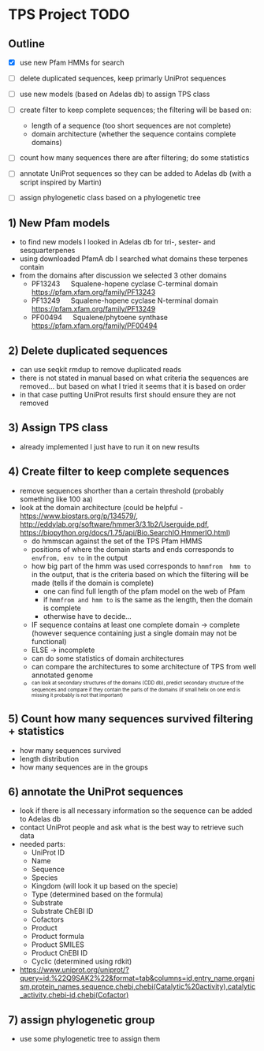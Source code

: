 # TPS Project TODO

## Outline

- [x] use new Pfam HMMs for search
- [ ] delete duplicated sequences, keep primarly UniProt sequences
- [ ] use new models (based on Adelas db) to assign TPS class
- [ ] create filter to keep complete sequences; the filtering will be based on:
	- length of a sequence (too short sequences are not complete)
	- domain architecture (whether the sequence contains complete domains)
- [ ] count how many sequences there are after filtering; do some statistics
- [ ] annotate UniProt sequences so they can be added to Adelas db (with a script inspired by Martin)
- [ ] assign phylogenetic class based on a phylogenetic tree


## 1) New Pfam models

* to find new models I looked in Adelas db for tri-, sester- and sesquarterpenes
* using downloaded PfamA db I searched what domains these terpenes contain
* from the domains after discussion we selected 3 other domains
    * PF13243 &emsp; Squalene-hopene cyclase C-terminal domain &emsp; https://pfam.xfam.org/family/PF13243
    * PF13249 &emsp; Squalene-hopene cyclase N-terminal domain &emsp; https://pfam.xfam.org/family/PF13249
    * PF00494 &emsp; Squalene/phytoene synthase	&emsp; https://pfam.xfam.org/family/PF00494


## 2) Delete duplicated sequences

* can use seqkit rmdup to remove duplicated reads
* there is not stated in manual based on what criteria the sequences are removed... but based on what I tried it seems that it is based on order
* in that case putting UniProt results first should ensure they are not removed

## 3) Assign TPS class

* already implemented I just have to run it on new results

## 4) Create filter to keep complete sequences

* remove sequences shorther than a certain threshold (probably something like 100 aa)
* look at the domain architecture (could be helpful - https://www.biostars.org/p/134579/, http://eddylab.org/software/hmmer3/3.1b2/Userguide.pdf, https://biopython.org/docs/1.75/api/Bio.SearchIO.HmmerIO.html)
    * do hmmscan against the set of the TPS Pfam HMMS
    * positions of where the  domain starts and ends corresponds to `envfrom, env to` in the output
    * how big part of the hmm was used corresponds to `hmmfrom  hmm to` in the output, that is the criteria based on which the filtering will be made (tells if the domain is complete)
        * one can find full length of the pfam model on the web of Pfam
        * if `hmmfrom and hmm to` is the same as the length, then the domain is complete
        * otherwise have to decide...
    * IF sequence contains at least one complete domain -> complete (however sequence containing just a single domain may not be functional)
    * ELSE -> incomplete
    * can do some statistics of domain architectures
    * can compare the architectures to some architecture of TPS from well annotated genome
    * <sup><sub>can look at secondary structures of the domains (CDD db), predict secondary structure of the sequences and compare if they contain the parts of the domains (if small helix on one end is missing it probably is not that important)</sub></sup>

## 5) Count how many sequences survived filtering + statistics

* how many sequences survived
* length distribution
* how many sequences are in the groups

## 6) annotate the UniProt sequences

* look if there is all necessary information so the sequence can be added to Adelas db
* contact UniProt people and ask what is the best way to retrieve such data
* needed parts:
    * UniProt ID
    * Name
    * Sequence
    * Species
    * Kingdom (will look it up based on the specie)
    * Type (determined based on the formula)
    * Substrate
    * Substrate ChEBI ID
    * Cofactors
    * Product
    * Product formula
    * Product SMILES
    * Product ChEBI ID
    * Cyclic (determined using rdkit)
* https://www.uniprot.org/uniprot/?query=id:%22Q9SAK2%22&format=tab&columns=id,entry_name,organism,protein_names,sequence,chebi,chebi(Catalytic%20activity),catalytic_activity,chebi-id,chebi(Cofactor)

## 7) assign phylogenetic group

* use some phylogenetic tree to assign them




